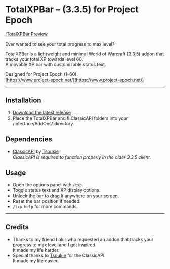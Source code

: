 # TotalXPBar – (3.3.5) for Project Epoch

[!TotalXPBar Preview](https://i.imgur.com/DYyUKdA.png)

Ever wanted to see your total progress to max level?

TotalXPBar is a lightweight and minimal World of Warcraft (3.3.5) addon that tracks your total XP towards level 60.  
A movable XP bar with customizable status text.  

Designed for Project Epoch (1–60).  
[https://www.project-epoch.net/](https://www.project-epoch.net/)

---

## Installation
1. [Download the latest release](https://github.com/Hexcited/TotalXPBar/releases/latest)
2. Place the TotalXPBar and !!!ClassicAPI folders into your /Interface/AddOns/ directory.

## Dependencies
- [ClassicAPI](https://gitlab.com/Tsoukie/classicapi) by [Tsoukie](https://gitlab.com/Tsoukie)  
    _ClassicAPI is required to function properly in the older 3.3.5 client._


## Usage
- Open the options panel with `/txp`.
- Toggle status text and XP display options.
- Unlock the bar to drag it anywhere on your screen.
- Reset the bar position if needed.
- `/txp help` for more commands.

---

## Credits
- Thanks to my friend Lokir who requested an addon that tracks your progress to max level and I got inspired.  
It made my life harder.
- Special thanks to [Tsoukie](https://gitlab.com/Tsoukie) for the ClassicAPI.  
It made my life easier.
